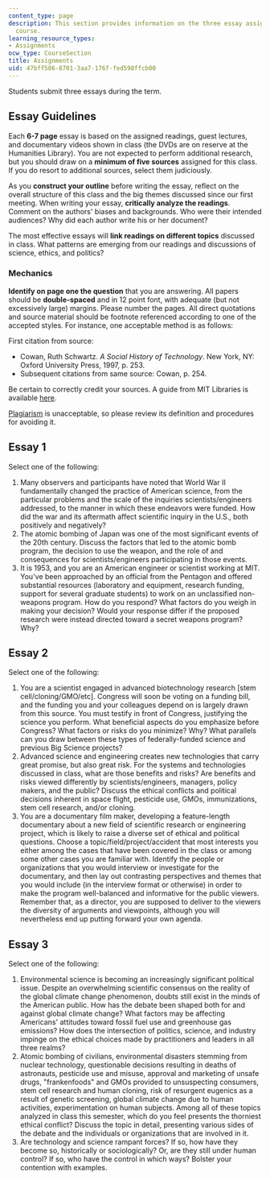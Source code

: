 ```yaml
---
content_type: page
description: This section provides information on the three essay assignments of the
  course.
learning_resource_types:
- Assignments
ocw_type: CourseSection
title: Assignments
uid: 47bff506-8701-3aa7-176f-fed598ffcb00
---
```


Students submit three essays during the term.

Essay Guidelines
----------------

Each **6-7 page** essay is based on the assigned readings, guest lectures, and documentary videos shown in class (the DVDs are on reserve at the Humanities Library). You are not expected to perform additional research, but you should draw on a **minimum of five sources** assigned for this class. If you do resort to additional sources, select them judiciously.

As you **construct your outline** before writing the essay, reflect on the overall structure of this class and the big themes discussed since our first meeting. When writing your essay, **critically analyze the readings**. Comment on the authors' biases and backgrounds. Who were their intended audiences? Why did each author write his or her document?

The most effective essays will **link readings on different topics** discussed in class. What patterns are emerging from our readings and discussions of science, ethics, and politics?

### Mechanics

**Identify on page one the question** that you are answering. All papers should be **double-spaced** and in 12 point font, with adequate (but not excessively large) margins. Please number the pages. All direct quotations and source material should be footnote referenced according to one of the accepted styles. For instance, one acceptable method is as follows:

First citation from source:

*   Cowan, Ruth Schwartz. _A Social History of Technology_. New York, NY: Oxford University Press, 1997, p. 253.
*   Subsequent citations from same source: Cowan, p. 254.

Be certain to correctly credit your sources. A guide from MIT Libraries is available [here](http://libguides.mit.edu/citing).

[Plagiarism](http://web.mit.edu/writing/Citation/plagiarism.html) is unacceptable, so please review its definition and procedures for avoiding it.

Essay 1
-------

Select one of the following:

1.  Many observers and participants have noted that World War II fundamentally changed the practice of American science, from the particular problems and the scale of the inquiries scientists/engineers addressed, to the manner in which these endeavors were funded. How did the war and its aftermath affect scientific inquiry in the U.S., both positively and negatively?
2.  The atomic bombing of Japan was one of the most significant events of the 20th century. Discuss the factors that led to the atomic bomb program, the decision to use the weapon, and the role of and consequences for scientists/engineers participating in those events.
3.  It is 1953, and you are an American engineer or scientist working at MIT. You've been approached by an official from the Pentagon and offered substantial resources (laboratory and equipment, research funding, support for several graduate students) to work on an unclassified non-weapons program. How do you respond? What factors do you weigh in making your decision? Would your response differ if the proposed research were instead directed toward a secret weapons program? Why?

Essay 2
-------

Select one of the following:

1.  You are a scientist engaged in advanced biotechnology research \[stem cell/cloning/GMO/etc\]. Congress will soon be voting on a funding bill, and the funding you and your colleagues depend on is largely drawn from this source. You must testify in front of Congress, justifying the science you perform. What beneficial aspects do you emphasize before Congress? What factors or risks do you minimize? Why? What parallels can you draw between these types of federally-funded science and previous Big Science projects?
2.  Advanced science and engineering creates new technologies that carry great promise, but also great risk. For the systems and technologies discussed in class, what are those benefits and risks? Are benefits and risks viewed differently by scientists/engineers, managers, policy makers, and the public? Discuss the ethical conflicts and political decisions inherent in space flight, pesticide use, GMOs, immunizations, stem cell research, and/or cloning.
3.  You are a documentary film maker, developing a feature-length documentary about a new field of scientific research or engineering project, which is likely to raise a diverse set of ethical and political questions. Choose a topic/field/project/accident that most interests you either among the cases that have been covered in the class or among some other cases you are familiar with. Identify the people or organizations that you would interview or investigate for the documentary, and then lay out contrasting perspectives and themes that you would include (in the interview format or otherwise) in order to make the program well-balanced and informative for the public viewers. Remember that, as a director, you are supposed to deliver to the viewers the diversity of arguments and viewpoints, although you will nevertheless end up putting forward your own agenda.

Essay 3
-------

Select one of the following:

1.  Environmental science is becoming an increasingly significant political issue. Despite an overwhelming scientific consensus on the reality of the global climate change phenomenon, doubts still exist in the minds of the American public. How has the debate been shaped both for and against global climate change? What factors may be affecting Americans' attitudes toward fossil fuel use and greenhouse gas emissions? How does the intersection of politics, science, and industry impinge on the ethical choices made by practitioners and leaders in all three realms?
2.  Atomic bombing of civilians, environmental disasters stemming from nuclear technology, questionable decisions resulting in deaths of astronauts, pesticide use and misuse, approval and marketing of unsafe drugs, "frankenfoods" and GMOs provided to unsuspecting consumers, stem cell research and human cloning, risk of resurgent eugenics as a result of genetic screening, global climate change due to human activities, experimentation on human subjects. Among all of these topics analyzed in class this semester, which do you feel presents the thorniest ethical conflict? Discuss the topic in detail, presenting various sides of the debate and the individuals or organizations that are involved in it.
3.  Are technology and science rampant forces? If so, how have they become so, historically or sociologically? Or, are they still under human control? If so, who have the control in which ways? Bolster your contention with examples.